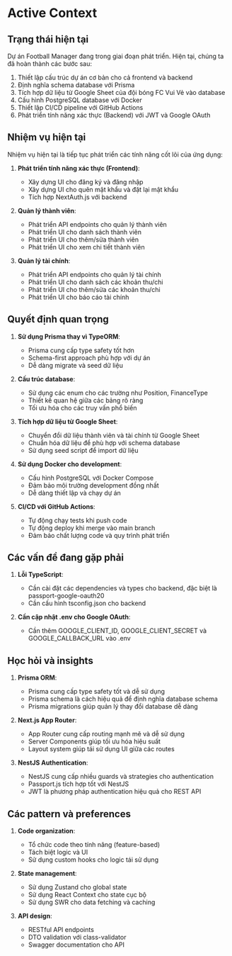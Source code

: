 # Active Context

## Trạng thái hiện tại

Dự án Football Manager đang trong giai đoạn phát triển. Hiện tại, chúng ta đã hoàn thành các bước sau:

1. Thiết lập cấu trúc dự án cơ bản cho cả frontend và backend
2. Định nghĩa schema database với Prisma
3. Tích hợp dữ liệu từ Google Sheet của đội bóng FC Vui Vẻ vào database
4. Cấu hình PostgreSQL database với Docker
5. Thiết lập CI/CD pipeline với GitHub Actions
6. Phát triển tính năng xác thực (Backend) với JWT và Google OAuth

## Nhiệm vụ hiện tại

Nhiệm vụ hiện tại là tiếp tục phát triển các tính năng cốt lõi của ứng dụng:

1. **Phát triển tính năng xác thực (Frontend)**:
   - Xây dựng UI cho đăng ký và đăng nhập
   - Xây dựng UI cho quên mật khẩu và đặt lại mật khẩu
   - Tích hợp NextAuth.js với backend

2. **Quản lý thành viên**:
   - Phát triển API endpoints cho quản lý thành viên
   - Phát triển UI cho danh sách thành viên
   - Phát triển UI cho thêm/sửa thành viên
   - Phát triển UI cho xem chi tiết thành viên

3. **Quản lý tài chính**:
   - Phát triển API endpoints cho quản lý tài chính
   - Phát triển UI cho danh sách các khoản thu/chi
   - Phát triển UI cho thêm/sửa các khoản thu/chi
   - Phát triển UI cho báo cáo tài chính

## Quyết định quan trọng

1. **Sử dụng Prisma thay vì TypeORM**:
   - Prisma cung cấp type safety tốt hơn
   - Schema-first approach phù hợp với dự án
   - Dễ dàng migrate và seed dữ liệu

2. **Cấu trúc database**:
   - Sử dụng các enum cho các trường như Position, FinanceType
   - Thiết kế quan hệ giữa các bảng rõ ràng
   - Tối ưu hóa cho các truy vấn phổ biến

3. **Tích hợp dữ liệu từ Google Sheet**:
   - Chuyển đổi dữ liệu thành viên và tài chính từ Google Sheet
   - Chuẩn hóa dữ liệu để phù hợp với schema database
   - Sử dụng seed script để import dữ liệu

4. **Sử dụng Docker cho development**:
   - Cấu hình PostgreSQL với Docker Compose
   - Đảm bảo môi trường development đồng nhất
   - Dễ dàng thiết lập và chạy dự án

5. **CI/CD với GitHub Actions**:
   - Tự động chạy tests khi push code
   - Tự động deploy khi merge vào main branch
   - Đảm bảo chất lượng code và quy trình phát triển

## Các vấn đề đang gặp phải

1. **Lỗi TypeScript**:
   - Cần cài đặt các dependencies và types cho backend, đặc biệt là passport-google-oauth20
   - Cần cấu hình tsconfig.json cho backend

2. **Cần cập nhật .env cho Google OAuth**:
   - Cần thêm GOOGLE_CLIENT_ID, GOOGLE_CLIENT_SECRET và GOOGLE_CALLBACK_URL vào .env

## Học hỏi và insights

1. **Prisma ORM**:
   - Prisma cung cấp type safety tốt và dễ sử dụng
   - Prisma schema là cách hiệu quả để định nghĩa database schema
   - Prisma migrations giúp quản lý thay đổi database dễ dàng

2. **Next.js App Router**:
   - App Router cung cấp routing mạnh mẽ và dễ sử dụng
   - Server Components giúp tối ưu hóa hiệu suất
   - Layout system giúp tái sử dụng UI giữa các routes

3. **NestJS Authentication**:
   - NestJS cung cấp nhiều guards và strategies cho authentication
   - Passport.js tích hợp tốt với NestJS
   - JWT là phương pháp authentication hiệu quả cho REST API

## Các pattern và preferences

1. **Code organization**:
   - Tổ chức code theo tính năng (feature-based)
   - Tách biệt logic và UI
   - Sử dụng custom hooks cho logic tái sử dụng

2. **State management**:
   - Sử dụng Zustand cho global state
   - Sử dụng React Context cho state cục bộ
   - Sử dụng SWR cho data fetching và caching

3. **API design**:
   - RESTful API endpoints
   - DTO validation với class-validator
   - Swagger documentation cho API
